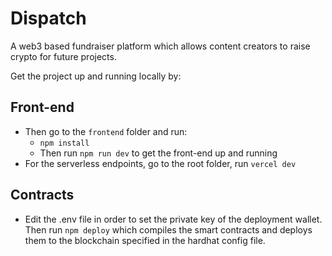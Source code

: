 # Dispatch
A web3 based fundraiser platform which allows content creators to raise crypto for future projects.

Get the project up and running locally by:
## Front-end
* Then go to the `frontend` folder and run:
  * `npm install`
  * Then run `npm run dev` to get the front-end up and running
* For the serverless endpoints, go to the root folder, run `vercel dev`

## Contracts
* Edit the .env file in order to set the private key of the deployment wallet. Then run `npm deploy` which compiles the smart contracts and deploys them to the blockchain specified in the hardhat config file.
